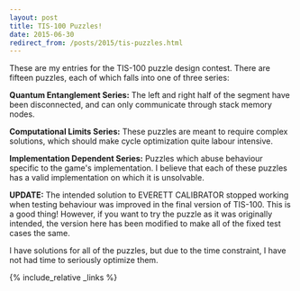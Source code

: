 ```yaml
---
layout: post
title: TIS-100 Puzzles!
date: 2015-06-30
redirect_from: /posts/2015/tis-puzzles.html
---
```


These are my entries for the TIS-100 puzzle design contest.
There are fifteen puzzles, each of which falls into one of three series:

**Quantum Entanglement Series:**
The left and right half of the segment have been disconnected,
and can only communicate through stack memory nodes.

**Computational Limits Series:**
These puzzles are meant to require complex solutions, which should
make cycle optimization quite labour intensive.

**Implementation Dependent Series:**
Puzzles which abuse behaviour specific to the game's implementation.
I believe that each of these puzzles has a valid implementation on
which it is unsolvable.

**UPDATE:**
The intended solution to EVERETT CALIBRATOR stopped working when
testing behaviour was improved in the final version of TIS-100.
This is a good thing!  However, if you want to try the puzzle as
it was originally intended, the version here has been modified to
make all of the fixed test cases the same.

<!--more-->

I have solutions for all of the puzzles, but due to the time constraint,
I have not had time to seriously optimize them.

{% include_relative _links %}
